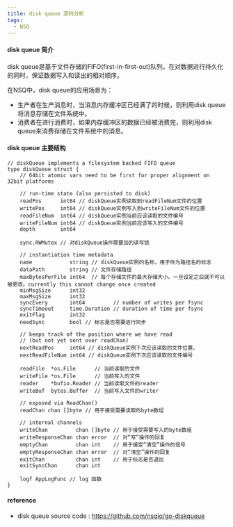 ```yaml
---
title: disk queue 源码分析
tags:
  - NSQ
---
```


#### disk queue 简介

disk queue是基于文件存储的FIFO(first-in-first-out)队列。在对数据进行持久化的同时，保证数据写入和读出的相对顺序。

在NSQ中，disk queue的应用场景为：

* 生产者在生产消息时，当消息内存缓冲区已经满了的时候，则利用disk queue将消息存储在文件系统中。
* 消费者在进行消费时，如果内存缓冲区的数据已经被消费完，则利用disk queue来消费存储在文件系统中的消息。

#### disk queue 主要结构

```golang
// diskQueue implements a filesystem backed FIFO queue
type diskQueue struct {
	// 64bit atomic vars need to be first for proper alignment on 32bit platforms

	// run-time state (also persisted to disk)
	readPos      int64 // diskQueue实例读取到readFileNum文件的位置
	writePos     int64 // diskQueue实例写入到writeFileNum文件的位置
	readFileNum  int64 // diskQueue实例当前应该读取的文件编号
	writeFileNum int64 // diskQueue实例当前应该写入的文件编号
	depth        int64

	sync.RWMutex // 对diskQueue操作需要加的读写锁

	// instantiation time metadata
	name            string // diskQueue实例的名称，用于作为路径名的标志
	dataPath        string // 文件存储路径
	maxBytesPerFile int64  // 每个存储文件的最大存储大小。一旦设定之后就不可以被更改。currently this cannot change once created
	minMsgSize      int32
	maxMsgSize      int32
	syncEvery       int64         // number of writes per fsync
	syncTimeout     time.Duration // duration of time per fsync
	exitFlag        int32
	needSync        bool // 标志是否需要进行同步

	// keeps track of the position where we have read
	// (but not yet sent over readChan)
	nextReadPos     int64 // diskQueue实例下次应该读取的文件位置。
	nextReadFileNum int64 // diskQueue实例下次应该读取的文件编号

	readFile  *os.File      // 当前读取的文件
	writeFile *os.File      // 当前写入的文件
	reader    *bufio.Reader // 当前读取文件的reader
	writeBuf  bytes.Buffer  // 当前写入文件的writer

	// exposed via ReadChan()
	readChan chan []byte // 用于接受需要读取的byte数组

	// internal channels
	writeChan         chan []byte // 用于接受需要写入的byte数组
	writeResponseChan chan error  // 对“写”操作的回复
	emptyChan         chan int    // 用于接受“清空”操作的信号
	emptyResponseChan chan error  // 对“清空”操作的回复
	exitChan          chan int    // 用于标志是否退出
	exitSyncChan      chan int

	logf AppLogFunc // log 函数
}
```

#### reference

* disk queue source code : https://github.com/nsqio/go-diskqueue
